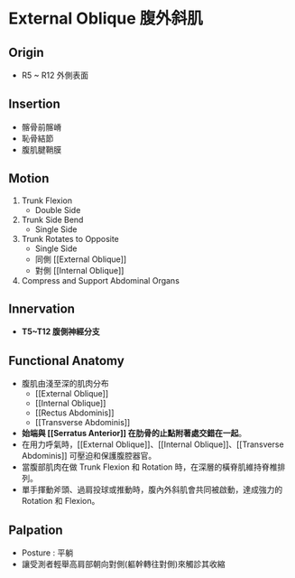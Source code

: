 # External Oblique 腹外斜肌
## Origin
* R5 ~ R12 外側表面  

## Insertion
* 髂骨前髂嵴
* 恥骨結節
* 腹肌腱鞘膜

## Motion
1. Trunk Flexion
	* Double Side
2. Trunk Side Bend
	* Single Side
3. Trunk Rotates to Opposite
	* Single Side
	* 同側 [[External Oblique]] 
	* 對側 [[Internal Oblique]] 
4. Compress and Support Abdominal Organs

## Innervation
* **T5~T12 腹側神經分支**  

## Functional Anatomy
* 腹肌由淺至深的肌肉分布
	* [[External Oblique]]
	* [[Internal Oblique]]
	* [[Rectus Abdominis]]
	* [[Transverse Abdominis]]
* **始端與 [[Serratus Anterior]] 在肋骨的止點附著處交錯在一起**。
* 在用力呼氣時，[[External Oblique]]、[[Internal Oblique]]、[[Transverse Abdominis]] 可壓迫和保護腹腔器官。
* 當腹部肌肉在做 Trunk Flexion 和 Rotation 時，在深層的橫脊肌維持脊椎排列。
* 單手揮動斧頭、過肩投球或推動時，腹內外斜肌會共同被啟動，達成強力的 Rotation 和 Flexion。  

## Palpation
* Posture : 平躺
* 讓受測者輕舉高肩部朝向對側(軀幹轉往對側)來觸診其收縮
